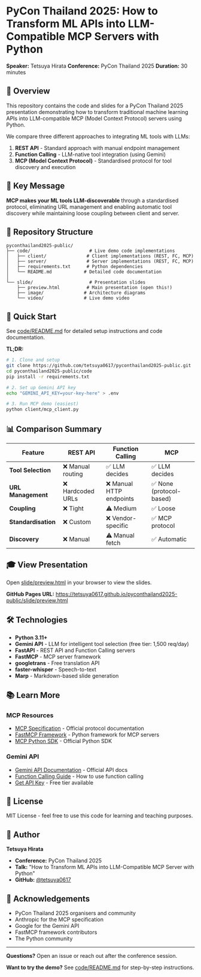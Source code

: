 # PyCon Thailand 2025: How to Transform ML APIs into LLM-Compatible MCP Servers with Python

**Speaker:** Tetsuya Hirata
**Conference:** PyCon Thailand 2025
**Duration:** 30 minutes

## 📝 Overview

This repository contains the code and slides for a PyCon Thailand 2025 presentation demonstrating how to transform traditional machine learning APIs into LLM-compatible MCP (Model Context Protocol) servers using Python.

We compare three different approaches to integrating ML tools with LLMs:

1. **REST API** - Standard approach with manual endpoint management
2. **Function Calling** - LLM-native tool integration (using Gemini)
3. **MCP (Model Context Protocol)** - Standardised protocol for tool discovery and execution

## 🎯 Key Message

**MCP makes your ML tools LLM-discoverable** through a standardised protocol, eliminating URL management and enabling automatic tool discovery while maintaining loose coupling between client and server.

## 📁 Repository Structure

```
pyconthailand2025-public/
├── code/                      # Live demo code implementations
│   ├── client/               # Client implementations (REST, FC, MCP)
│   ├── server/               # Server implementations (REST, FC, MCP)
│   ├── requirements.txt      # Python dependencies
│   └── README.md            # Detailed code documentation
│
└── slide/                     # Presentation slides
    ├── preview.html          # Main presentation (open this!)
    ├── image/               # Architecture diagrams
    └── video/               # Live demo video
```

## 🚀 Quick Start

See [code/README.md](code/README.md) for detailed setup instructions and code documentation.

**TL;DR:**
```bash
# 1. Clone and setup
git clone https://github.com/tetsuya0617/pyconthailand2025-public.git
cd pyconthailand2025-public/code
pip install -r requirements.txt

# 2. Set up Gemini API key
echo "GEMINI_API_KEY=your-key-here" > .env

# 3. Run MCP demo (easiest)
python client/mcp_client.py
```

## 📊 Comparison Summary

| Feature | REST API | Function Calling | MCP |
|---------|----------|------------------|-----|
| **Tool Selection** | ❌ Manual routing | ✅ LLM decides | ✅ LLM decides |
| **URL Management** | ❌ Hardcoded URLs | ❌ Manual HTTP endpoints | ✅ None (protocol-based) |
| **Coupling** | ❌ Tight | ⚠️ Medium | ✅ Loose |
| **Standardisation** | ❌ Custom | ❌ Vendor-specific | ✅ MCP protocol |
| **Discovery** | ❌ Manual | ⚠️ Manual fetch | ✅ Automatic |

## 🎓 View Presentation

Open [slide/preview.html](slide/preview.html) in your browser to view the slides.

**GitHub Pages URL:** https://tetsuya0617.github.io/pyconthailand2025-public/slide/preview.html

## 🛠️ Technologies

- **Python 3.11+**
- **Gemini API** - LLM for intelligent tool selection (free tier: 1,500 req/day)
- **FastAPI** - REST API and Function Calling servers
- **FastMCP** - MCP server framework
- **googletrans** - Free translation API
- **faster-whisper** - Speech-to-text
- **Marp** - Markdown-based slide generation

## 📚 Learn More

### MCP Resources
- [MCP Specification](https://modelcontextprotocol.io) - Official protocol documentation
- [FastMCP Framework](https://github.com/jlowin/fastmcp) - Python framework for MCP servers
- [MCP Python SDK](https://github.com/modelcontextprotocol/python-sdk) - Official Python SDK

### Gemini API
- [Gemini API Documentation](https://ai.google.dev/docs) - Official API docs
- [Function Calling Guide](https://ai.google.dev/docs/function_calling) - How to use function calling
- [Get API Key](https://aistudio.google.com/app/apikey) - Free tier available

## 📄 License

MIT License - feel free to use this code for learning and teaching purposes.

## 👤 Author

**Tetsuya Hirata**

- **Conference:** PyCon Thailand 2025
- **Talk:** "How to Transform ML APIs into LLM-Compatible MCP Server with Python"
- **GitHub:** [@tetsuya0617](https://github.com/tetsuya0617)

## 🙏 Acknowledgements

- PyCon Thailand 2025 organisers and community
- Anthropic for the MCP specification
- Google for the Gemini API
- FastMCP framework contributors
- The Python community

---

**Questions?** Open an issue or reach out after the conference session.

**Want to try the demo?** See [code/README.md](code/README.md) for step-by-step instructions.
